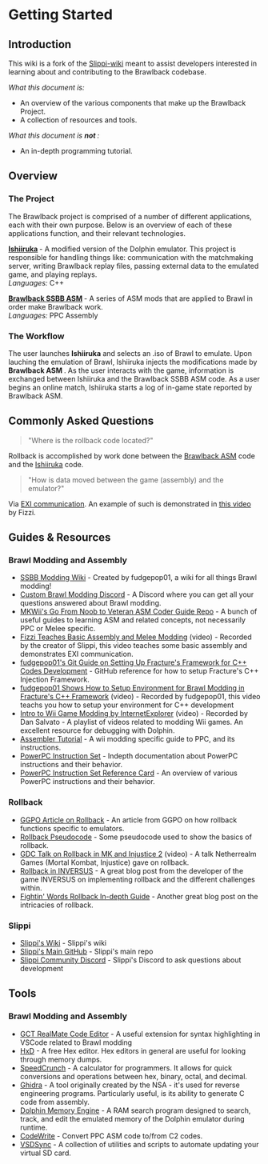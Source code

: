 # Getting Started

## Introduction
This wiki is a fork of the [Slippi-wiki](https://github.com/project-slippi/slippi-wiki) meant to assist developers interested in learning about and contributing to the Brawlback codebase. 

<i> What this document is: </i> <br>
* An overview of the various components that make up the Brawlback Project. 
* A collection of resources and tools. 

<i> What this document is <b> not </b>: </i> <br>
* An in-depth programming tutorial.

## Overview

### The Project
The Brawlback project is comprised of a number of different applications, each with their own purpose. Below is an overview of each of these applications function, and their relevant technologies.

<b> [Ishiiruka](https://github.com/WhiteTPoison5/Ishiiruka) </b> - A modified version of the Dolphin emulator. This project is responsible for handling things like: communication with the matchmaking server, writing Brawlback replay files, passing external data to the emulated game, and playing replays. 
<br> <i> Languages: </i> C++ 

<b> [Brawlback SSBB ASM](https://github.com/WhiteTPoison5/brawlback-asm) </b> - A series of ASM mods that are applied to Brawl in order make Brawlback work.
<br> <i> Languages: </i> PPC Assembly

### The Workflow

The user launches <b>Ishiiruka</b> and selects an .iso of Brawl to emulate. Upon lauching the emulation of Brawl, Ishiiruka injects the modifications made by <b> Brawlback ASM </b>. As the user interacts with the game, information is exchanged between Ishiiruka and the Brawlback SSBB ASM code. As a user begins an online match, Ishiiruka starts a log of in-game state reported by Brawlback ASM.


## Commonly Asked Questions
> "Where is the rollback code located?"  

Rollback is accomplished by work done between the [Brawlback ASM](https://github.com/WhiteTPoison5/brawlback-asm/search?p=1&q=rollback&unscoped_q=rollback) code and the [Ishiiruka](https://github.com/WhiteTPoison5/Ishiiruka/search?q=rollback&unscoped_q=rollback) code.

> "How is data moved between the game (assembly) and the emulator?"

Via [EXI communication](https://github.com/WhiteTPoison5/Ishiiruka/blob/slippi/Source/Core/Core/HW/EXI_DeviceSlippi.cpp). An example of such is demonstrated in [this video](https://www.youtube.com/watch?v=NOq49h0tkBI) by Fizzi.

## Guides & Resources

### Brawl Modding and Assembly
* [SSBB Modding Wiki](https://brawlre.github.io/public/) - Created by fudgepop01, a wiki for all things Brawl modding!
* [Custom Brawl Modding Discord](https://discord.gg/GbxJhbv) - A Discord where you can get all your questions answered about Brawl modding.
* [MKWii's Go From Noob to Veteran ASM Coder Guide Repo](https://mkwii.com/showthread.php?tid=1114) - A bunch of useful guides to learning ASM and related concepts, not necessarily PPC or Melee specific.
* [Fizzi Teaches Basic Assembly and Melee Modding](https://www.youtube.com/watch?v=NOq49h0tkBI) (video) - Recorded by the creator of Slippi, this video teaches some basic assembly and demonstrates EXI communication.
* [fudgepop01's Git Guide on Setting Up Fracture's Framework for C++ Codes Development](https://github.com/Fracture17/ProjectMCodes/tree/master/notes/guides) - GitHub reference for how to setup Fracture's C++ Injection Framework.
* [fudgepop01 Shows How to Setup Environment for Brawl Modding in Fracture's C++ Framework](https://youtu.be/oGg2dgYN1Do) (video) - Recorded by fudgepop01, this video teachs you how to setup your environment for C++ development
* [Intro to Wii Game Modding by InternetExplorer](https://www.youtube.com/watch?v=IOyQhK2OCs0&list=PL6GfYYW69Pa2L8ZuT5lGrJoC8wOWvbIQv) (video) - Recorded by Dan Salvato - A playlist of videos related to modding Wii games. An excellent resource for debugging with Dolphin.
* [Assembler Tutorial](http://wiibrew.org/wiki/Assembler_Tutorial) - A wii modding specific guide to PPC, and its instructions. 
* [PowerPC Instruction Set](https://www.ibm.com/support/knowledgecenter/en/ssw_aix_71/assembler/idalangref_ins_set.html) - Indepth documentation about PowerPC instructions and their behavior.
* [PowerPC Instruction Set Reference Card](http://www.tentech.ca/downloads/other/PPC_Quick_Ref_Card-Rev1_Oct12_2010.pdf) - An overview of various PowerPC instructions and their behavior.
### Rollback
* [GGPO Article on Rollback](https://drive.google.com/file/d/1cV0fY8e_SC1hIFF5E1rT8XRVRzPjU8W9/view) - An article from GGPO on how rollback functions specific to emulators.
* [Rollback Pseudocode](https://gist.github.com/rcmagic/f8d76bca32b5609e85ab156db38387e9) - Some pseudocode used to show the basics of rollback.
* [GDC Talk on Rollback in MK and Injustice 2](https://youtu.be/7jb0FOcImdg) (video) - A talk Netherrealm Games (Mortal Kombat, Injustice) gave on rollback.
* [Rollback in INVERSUS](http://blog.hypersect.com/rollback-networking-in-inversus/) - A great blog post from the developer of the game INVERSUS on implementing rollback and the different challenges within.
* [Fightin' Words Rollback In-depth Guide](https://ki.infil.net/w02-netcode.html) - Another great blog post on the intricacies of rollback.
### Slippi
* [Slippi's Wiki](https://github.com/project-slippi/slippi-wiki) - Slippi's wiki
* [Slippi's Main GitHub](https://github.com/project-slippi/project-slippi) - Slippi's main repo
* [Slippi Community Discord](http://discord.gg/pPfEaW5) - Slippi's Discord to ask questions about development
## Tools

### Brawl Modding and Assembly
* [GCT RealMate Code Editor](https://marketplace.visualstudio.com/items?itemName=fudgepops.gctrm-editor) - A useful extension for syntax highlighting in VSCode related to Brawl modding
* [HxD](https://mh-nexus.de/en/hxd/) - A free Hex editor. Hex editors in general are useful for looking through memory dumps.
* [SpeedCrunch](https://speedcrunch.org/) - A calculator for programmers. It allows for quick conversions and operations between hex, binary, octal, and decimal.
* [Ghidra](https://ghidra-sre.org/) - A tool originally created by the NSA - it's used for reverse engineering programs. Particularly useful, is its ability to generate C code from assembly.
* [Dolphin Memory Engine](https://github.com/aldelaro5/Dolphin-memory-engine) - A RAM search program designed to search, track, and edit the emulated memory of the Dolphin emulator during runtime.
* [CodeWrite](https://github.com/TheGag96/CodeWrite/) - Convert PPC ASM code to/from C2 codes.
* [VSDSync](https://cdn.discordapp.com/attachments/653828058079297557/857446879406981120/VSDSync-0.1.3.2_2021reupload.zip) - A collection of utilities and scripts to automate updating your virtual SD card.
